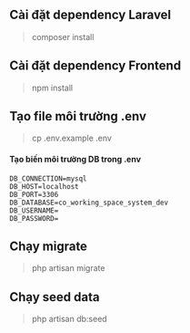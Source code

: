 ## Cài đặt dependency Laravel
> composer install

## Cài đặt dependency Frontend
> npm install

## Tạo file môi trường .env
> cp .env.example .env

#### Tạo biến môi trường DB trong .env
    DB_CONNECTION=mysql
    DB_HOST=localhost
    DB_PORT=3306
    DB_DATABASE=co_working_space_system_dev
    DB_USERNAME=
    DB_PASSWORD=

## Chạy mỉgrate
> php artisan migrate

## Chạy seed data
> php artisan db:seed
